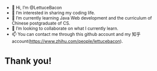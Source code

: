 - 👋 Hi, I’m @LettuceBacon
- 👀 I’m interested in sharing my coding life.
- 🌱 I’m currently learning Java Web development and the curriculum of Chinese postgraduate of CS.
- 💞️ I’m looking to collaborate on what I currently learn.
- 📫 You can contact me through this github account and my 知乎 account(https://www.zhihu.com/people/lettucebacon).
# Thank you!

<!---
LettuceBacon/LettuceBacon is a ✨ special ✨ repository because its `README.md` (this file) appears on your GitHub profile.
You can click the Preview link to take a look at your changes.
--->
